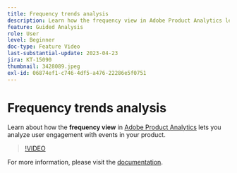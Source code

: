 ```yaml
---
title: Frequency trends analysis
description: Learn how the frequency view in Adobe Product Analytics lets you analyze user engagement with events in your product.
feature: Guided Analysis
role: User
level: Beginner
doc-type: Feature Video
last-substantial-update: 2023-04-23
jira: KT-15090
thumbnail: 3428089.jpeg
exl-id: 06874ef1-c746-4df5-a476-22286e5f0751
---
```

# Frequency trends analysis

Learn about how the **frequency view** in [Adobe Product Analytics](../../adobe-product-analytics/adobe-product-analytics-overview.md) lets you analyze user engagement with events in your product. 

>[!VIDEO](https://video.tv.adobe.com/v/3428089/?learn=on)

For more information, please visit the [documentation](https://experienceleague.adobe.com/en/docs/analytics-platform/using/guided-analysis/trends/frequency).
